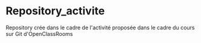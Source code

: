 # Repository_activite
Repository crée dans le cadre de l'activité proposée dans le cadre du cours sur Git d'OpenClassRooms
